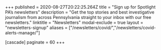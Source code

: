 +++
published = 2020-08-27T20:22:25.264Z
title = "Sign up for Spotlight PA’s newsletters"
description = "Get the top stories and best investigative journalism from across Pennsylvania straight to your inbox with our free newsletters."
linktitle = "Newsletters"
modal-exclude = true
layout = "newsletters-signup"
aliases = ["/newsletters/covid/","/newsletters/covid-alerts-manage/"]

[cascade]
paginate = 60
+++
